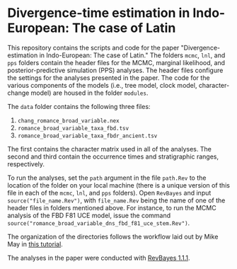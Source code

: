 # Divergence-time estimation in Indo-European: The case of Latin

This repository contains the scripts and code for the paper "Divergence-estimation in Indo-European: The case of Latin." The folders `mcmc`, `lnl`, and `pps` folders contain the header files for the MCMC, marginal likelihood, and posterior-predictive simulation (PPS) analyses. The header files configure the settings for the analyses presented in the paper. The code for the various components of the models (i.e., tree model, clock model, character-change model) are housed in the folder `modules`.

The `data` folder contains the following three files: 

1. `chang_romance_broad_variable.nex`
2. `romance_broad_variable_taxa_fbd.tsv`
3. `romance_broad_variable_taxa_fbdr_ancient.tsv`

The first contains the character matrix used in all of the analyses. The second and third contain the occurrence times and stratigraphic ranges, respectively. 

To run the analyses, set the `path` argument in the file `path.Rev` to the location of the folder on your local machine (there is a unique version of this file in each of the `mcmc`, `lnl`, and `pps` folders). Open `RevBayes` and input `source("file_name.Rev")`, with `file_name.Rev` being the name of one of the header files in folders mentioned above. For instance, to run the MCMC analysis of the FBD F81 UCE model, issue the command `source("romance_broad_variable_dns_fbd_f81_uce_stem.Rev")`.

The organization of the directories follows the workflow laid out by Mike May in 
[this tutorial](https://revbayes.github.io/tutorials/ted_workflow/).

The analyses in the paper were conducted with [RevBayes 1.1.1](https://github.com/revbayes/revbayes/releases/tag/1.1.1).


